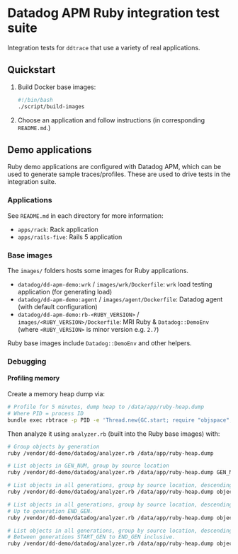 # Datadog APM Ruby integration test suite

Integration tests for `ddtrace` that use a variety of real applications.

## Quickstart

1. Build Docker base images:

    ```sh
    #!/bin/bash
    ./script/build-images
    ```

2. Choose an application and follow instructions (in corresponding `README.md`.)

## Demo applications

Ruby demo applications are configured with Datadog APM, which can be used to generate sample traces/profiles. These are used to drive tests in the integration suite.

### Applications

See `README.md` in each directory for more information:

- `apps/rack`: Rack application
- `apps/rails-five`: Rails 5 application

### Base images

The `images/` folders hosts some images for Ruby applications.

- `datadog/dd-apm-demo:wrk` / `images/wrk/Dockerfile`: `wrk` load testing application (for generating load)
- `datadog/dd-apm-demo:agent` / `images/agent/Dockerfile`: Datadog agent (with default configuration)
- `datadog/dd-apm-demo:rb-<RUBY_VERSION>` / `images/<RUBY_VERSION>/Dockerfile`: MRI Ruby & `Datadog::DemoEnv` (where `<RUBY_VERSION>` is minor version e.g. `2.7`)

Ruby base images include `Datadog::DemoEnv` and other helpers.

### Debugging

#### Profiling memory

Create a memory heap dump via:

```sh
# Profile for 5 minutes, dump heap to /data/app/ruby-heap.dump
# Where PID = process ID
bundle exec rbtrace -p PID -e 'Thread.new{GC.start; require "objspace"; ObjectSpace.trace_object_allocations_start; sleep(300); io=File.open("/data/app/ruby-heap.dump", "w"); ObjectSpace.dump_all(output: io); io.close}'
```

Then analyze it using `analyzer.rb` (built into the Ruby base images) with:

```sh
# Group objects by generation
ruby /vendor/dd-demo/datadog/analyzer.rb /data/app/ruby-heap.dump

# List objects in GEN_NUM, group by source location
ruby /vendor/dd-demo/datadog/analyzer.rb /data/app/ruby-heap.dump GEN_NUM

# List objects in all generations, group by source location, descending.
ruby /vendor/dd-demo/datadog/analyzer.rb /data/app/ruby-heap.dump objects

# List objects in all generations, group by source location, descending.
# Up to generation END_GEN.
ruby /vendor/dd-demo/datadog/analyzer.rb /data/app/ruby-heap.dump objects END_GEN

# List objects in all generations, group by source location, descending.
# Between generations START_GEN to END_GEN inclusive.
ruby /vendor/dd-demo/datadog/analyzer.rb /data/app/ruby-heap.dump objects END_GEN START_GEN
```
